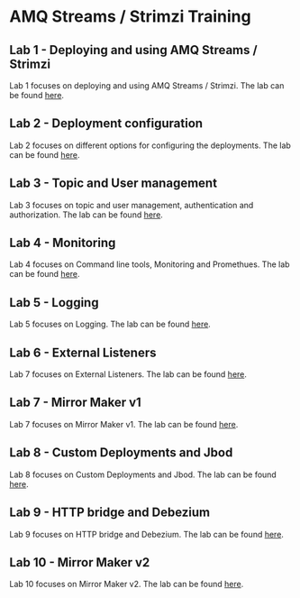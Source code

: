 # AMQ Streams / Strimzi Training

## Lab 1 - Deploying and using AMQ Streams / Strimzi

Lab 1 focuses on deploying and using AMQ Streams / Strimzi. The lab can be found [here](./lab-1/).

## Lab 2 - Deployment configuration

Lab 2 focuses on different options for configuring the deployments. The lab can be found [here](./lab-2/).

## Lab 3 - Topic and User management

Lab 3 focuses on topic and user management, authentication and authorization. The lab can be found [here](./lab-3/).

## Lab 4 - Monitoring

Lab 4 focuses on Command line tools, Monitoring and Promethues. The lab can be found [here](./lab-4/).

## Lab 5 - Logging

Lab 5 focuses on Logging. The lab can be found [here](./lab-5/).

## Lab 6 - External Listeners

Lab 7 focuses on External Listeners. The lab can be found [here](./lab-6/).

## Lab 7 - Mirror Maker v1

Lab 7 focuses on Mirror Maker v1. The lab can be found [here](./lab-7/).

## Lab 8 - Custom Deployments and Jbod

Lab 8 focuses on Custom Deployments and Jbod. The lab can be found [here](./lab-8/).

## Lab 9 - HTTP bridge and Debezium

Lab 9 focuses on HTTP bridge and Debezium. The lab can be found [here](./lab-9/).

## Lab 10 - Mirror Maker v2

Lab 10 focuses on Mirror Maker v2. The lab can be found [here](./lab-10/).
